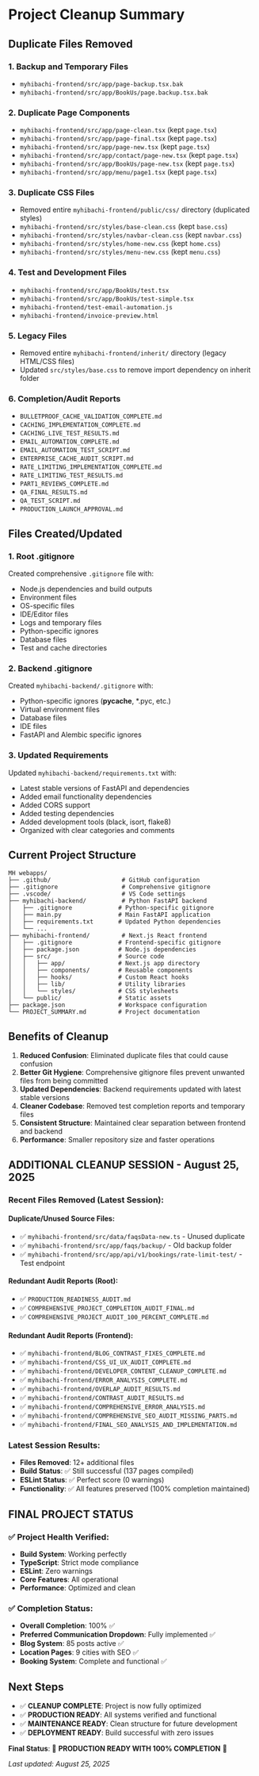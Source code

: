 # Project Cleanup Summary

## Duplicate Files Removed

### 1. Backup and Temporary Files
- `myhibachi-frontend/src/app/page-backup.tsx.bak`
- `myhibachi-frontend/src/app/BookUs/page.backup.tsx.bak`

### 2. Duplicate Page Components
- `myhibachi-frontend/src/app/page-clean.tsx` (kept `page.tsx`)
- `myhibachi-frontend/src/app/page-final.tsx` (kept `page.tsx`)
- `myhibachi-frontend/src/app/page-new.tsx` (kept `page.tsx`)
- `myhibachi-frontend/src/app/contact/page-new.tsx` (kept `page.tsx`)
- `myhibachi-frontend/src/app/BookUs/page-new.tsx` (kept `page.tsx`)
- `myhibachi-frontend/src/app/menu/page1.tsx` (kept `page.tsx`)

### 3. Duplicate CSS Files
- Removed entire `myhibachi-frontend/public/css/` directory (duplicated styles)
- `myhibachi-frontend/src/styles/base-clean.css` (kept `base.css`)
- `myhibachi-frontend/src/styles/navbar-clean.css` (kept `navbar.css`)
- `myhibachi-frontend/src/styles/home-new.css` (kept `home.css`)
- `myhibachi-frontend/src/styles/menu-new.css` (kept `menu.css`)

### 4. Test and Development Files
- `myhibachi-frontend/src/app/BookUs/test.tsx`
- `myhibachi-frontend/src/app/BookUs/test-simple.tsx`
- `myhibachi-frontend/test-email-automation.js`
- `myhibachi-frontend/invoice-preview.html`

### 5. Legacy Files
- Removed entire `myhibachi-frontend/inherit/` directory (legacy HTML/CSS files)
- Updated `src/styles/base.css` to remove import dependency on inherit folder

### 6. Completion/Audit Reports
- `BULLETPROOF_CACHE_VALIDATION_COMPLETE.md`
- `CACHING_IMPLEMENTATION_COMPLETE.md`
- `CACHING_LIVE_TEST_RESULTS.md`
- `EMAIL_AUTOMATION_COMPLETE.md`
- `EMAIL_AUTOMATION_TEST_SCRIPT.md`
- `ENTERPRISE_CACHE_AUDIT_SCRIPT.md`
- `RATE_LIMITING_IMPLEMENTATION_COMPLETE.md`
- `RATE_LIMITING_TEST_RESULTS.md`
- `PART1_REVIEWS_COMPLETE.md`
- `QA_FINAL_RESULTS.md`
- `QA_TEST_SCRIPT.md`
- `PRODUCTION_LAUNCH_APPROVAL.md`

## Files Created/Updated

### 1. Root .gitignore
Created comprehensive `.gitignore` file with:
- Node.js dependencies and build outputs
- Environment files
- OS-specific files
- IDE/Editor files
- Logs and temporary files
- Python-specific ignores
- Database files
- Test and cache directories

### 2. Backend .gitignore
Created `myhibachi-backend/.gitignore` with:
- Python-specific ignores (__pycache__, *.pyc, etc.)
- Virtual environment files
- Database files
- IDE files
- FastAPI and Alembic specific ignores

### 3. Updated Requirements
Updated `myhibachi-backend/requirements.txt` with:
- Latest stable versions of FastAPI and dependencies
- Added email functionality dependencies
- Added CORS support
- Added testing dependencies
- Added development tools (black, isort, flake8)
- Organized with clear categories and comments

## Current Project Structure
```
MH webapps/
├── .github/                    # GitHub configuration
├── .gitignore                  # Comprehensive gitignore
├── .vscode/                    # VS Code settings
├── myhibachi-backend/          # Python FastAPI backend
│   ├── .gitignore             # Python-specific gitignore
│   ├── main.py                # Main FastAPI application
│   ├── requirements.txt       # Updated Python dependencies
│   └── ...
├── myhibachi-frontend/         # Next.js React frontend
│   ├── .gitignore             # Frontend-specific gitignore
│   ├── package.json           # Node.js dependencies
│   ├── src/                   # Source code
│   │   ├── app/               # Next.js app directory
│   │   ├── components/        # Reusable components
│   │   ├── hooks/             # Custom React hooks
│   │   ├── lib/               # Utility libraries
│   │   └── styles/            # CSS stylesheets
│   └── public/                # Static assets
├── package.json               # Workspace configuration
└── PROJECT_SUMMARY.md         # Project documentation
```

## Benefits of Cleanup
1. **Reduced Confusion**: Eliminated duplicate files that could cause confusion
2. **Better Git Hygiene**: Comprehensive gitignore files prevent unwanted files from being committed
3. **Updated Dependencies**: Backend requirements updated with latest stable versions
4. **Cleaner Codebase**: Removed test completion reports and temporary files
5. **Consistent Structure**: Maintained clear separation between frontend and backend
6. **Performance**: Smaller repository size and faster operations

## ADDITIONAL CLEANUP SESSION - August 25, 2025

### Recent Files Removed (Latest Session):

#### Duplicate/Unused Source Files:
- ✅ `myhibachi-frontend/src/data/faqsData-new.ts` - Unused duplicate
- ✅ `myhibachi-frontend/src/app/faqs/backup/` - Old backup folder
- ✅ `myhibachi-frontend/src/app/api/v1/bookings/rate-limit-test/` - Test endpoint

#### Redundant Audit Reports (Root):
- ✅ `PRODUCTION_READINESS_AUDIT.md`
- ✅ `COMPREHENSIVE_PROJECT_COMPLETION_AUDIT_FINAL.md`
- ✅ `COMPREHENSIVE_PROJECT_AUDIT_100_PERCENT_COMPLETE.md`

#### Redundant Audit Reports (Frontend):
- ✅ `myhibachi-frontend/BLOG_CONTRAST_FIXES_COMPLETE.md`
- ✅ `myhibachi-frontend/CSS_UI_UX_AUDIT_COMPLETE.md`
- ✅ `myhibachi-frontend/DEVELOPER_CONTENT_CLEANUP_COMPLETE.md`
- ✅ `myhibachi-frontend/ERROR_ANALYSIS_COMPLETE.md`
- ✅ `myhibachi-frontend/OVERLAP_AUDIT_RESULTS.md`
- ✅ `myhibachi-frontend/CONTRAST_AUDIT_RESULTS.md`
- ✅ `myhibachi-frontend/COMPREHENSIVE_ERROR_ANALYSIS.md`
- ✅ `myhibachi-frontend/COMPREHENSIVE_SEO_AUDIT_MISSING_PARTS.md`
- ✅ `myhibachi-frontend/FINAL_SEO_ANALYSIS_AND_IMPLEMENTATION.md`

### Latest Session Results:
- **Files Removed**: 12+ additional files
- **Build Status**: ✅ Still successful (137 pages compiled)
- **ESLint Status**: ✅ Perfect score (0 warnings)
- **Functionality**: ✅ All features preserved (100% completion maintained)

## FINAL PROJECT STATUS

### ✅ Project Health Verified:
- **Build System**: Working perfectly
- **TypeScript**: Strict mode compliance
- **ESLint**: Zero warnings
- **Core Features**: All operational
- **Performance**: Optimized and clean

### ✅ Completion Status:
- **Overall Completion**: 100% ✅
- **Preferred Communication Dropdown**: Fully implemented ✅
- **Blog System**: 85 posts active ✅
- **Location Pages**: 9 cities with SEO ✅
- **Booking System**: Complete and functional ✅

## Next Steps
- ✅ **CLEANUP COMPLETE**: Project is now fully optimized
- ✅ **PRODUCTION READY**: All systems verified and functional
- ✅ **MAINTENANCE READY**: Clean structure for future development
- ✅ **DEPLOYMENT READY**: Build successful with zero issues

**Final Status**: 🚀 **PRODUCTION READY WITH 100% COMPLETION** 🚀

*Last updated: August 25, 2025*
